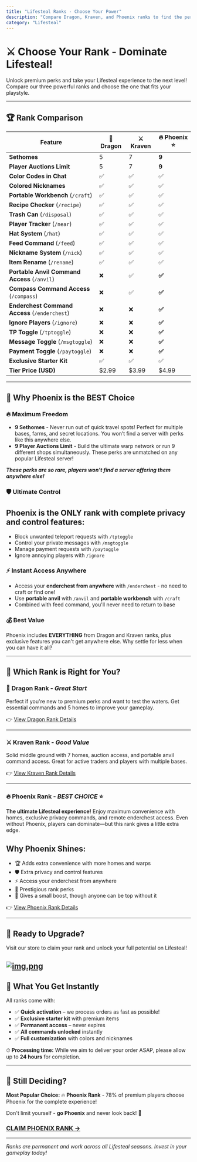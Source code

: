 ```yaml
---
title: "Lifesteal Ranks - Choose Your Power"
description: "Compare Dragon, Kraven, and Phoenix ranks to find the perfect upgrade for your Lifesteal adventure!"
category: "Lifesteal"
---
```


# ⚔️ Choose Your Rank - Dominate Lifesteal!

Unlock premium perks and take your Lifesteal experience to the next level! Compare our three powerful ranks and choose the one that fits your playstyle.

---

## 🏆 Rank Comparison

| Feature                                       | 🐉 Dragon | ⚔️ Kraven | 🔥 Phoenix ⭐ |
|-----------------------------------------------|-----------|-----------|--------------|
| **Sethomes**                                  | 5         | 7         | **9**        |
| **Player Auctions Limit**                     | 5         | 7         | **9**        |
| **Color Codes in Chat**                       | ✅         | ✅         | ✅            |
| **Colored Nicknames**                         | ✅         | ✅         | ✅            |
| **Portable Workbench** (`/craft`)             | ✅         | ✅         | ✅            |
| **Recipe Checker** (`/recipe`)                | ✅         | ✅         | ✅            |
| **Trash Can** (`/disposal`)                   | ✅         | ✅         | ✅            |
| **Player Tracker** (`/near`)                  | ✅         | ✅         | ✅            |
| **Hat System** (`/hat`)                       | ✅         | ✅         | ✅            |
| **Feed Command** (`/feed`)                    | ✅         | ✅         | ✅            |
| **Nickname System** (`/nick`)                 | ✅         | ✅         | ✅            |
| **Item Rename** (`/rename`)                   | ✅         | ✅         | ✅            |
| **Portable Anvil Command Access** (`/anvil`)  | ❌         | ✅         | **✅**        |
| **Compass Command Access** (`/compass`)       | ❌         | ✅         | **✅**        |
| **Enderchest Command Access** (`/enderchest`) | ❌         | ❌         | **✅**        |
| **Ignore Players** (`/ignore`)                | ❌         | ❌         | **✅**        |
| **TP Toggle** (`/tptoggle`)                   | ❌         | ❌         | **✅**        |
| **Message Toggle** (`/msgtoggle`)             | ❌         | ❌         | **✅**        |
| **Payment Toggle** (`/paytoggle`)             | ❌         | ❌         | **✅**        |
| **Exclusive Starter Kit**                     | ✅         | ✅         | ✅            |
| **Tier Price (USD)**                           | $2.99     | $3.99     | $4.99        |

---

## 💎 Why Phoenix is the BEST Choice

### 🔥 Maximum Freedom
- **9 Sethomes** - Never run out of quick travel spots! Perfect for multiple bases, farms, and secret locations. You won’t find a server with perks like this anywhere else.  
- **9 Player Auctions Limit** - Build the ultimate warp network or run 9 different shops simultaneously. These perks are unmatched on any popular Lifesteal server!

_**These perks are so rare, players won’t find a server offering them anywhere else!**_

### 🛡️ Ultimate Control
Phoenix is the **ONLY** rank with complete privacy and control features:
-
- Block unwanted teleport requests with `/tptoggle`
- Control your private messages with `/msgtoggle`
- Manage payment requests with `/paytoggle`
- Ignore annoying players with `/ignore`

### ⚡ Instant Access Anywhere
- Access your **enderchest from anywhere** with `/enderchest` - no need to craft or find one!
- Use **portable anvil** with `/anvil` and **portable workbench** with `/craft`
- Combined with feed command, you'll never need to return to base

### 💰 Best Value
Phoenix includes **EVERYTHING** from Dragon and Kraven ranks, plus exclusive features you can't get anywhere else. Why settle for less when you can have it all?

---

## 🎯 Which Rank is Right for You?

### 🐉 **Dragon Rank** - *Great Start*
Perfect if you're new to premium perks and want to test the waters. Get essential commands and 5 homes to improve your gameplay.

👉 [View Dragon Rank Details](/ranks/dragon)

---

### ⚔️ **Kraven Rank** - *Good Value*
Solid middle ground with 7 homes, auction access, and portable anvil command access. Great for active traders and players with multiple bases.

👉 [View Kraven Rank Details](/ranks/kraven)

---

### 🔥 **Phoenix Rank** - *BEST CHOICE* ⭐
**The ultimate Lifesteal experience!** Enjoy maximum convenience with homes, exclusive privacy commands, and remote enderchest access. Even without Phoenix, players can dominate—but this rank gives a little extra edge.

**Why Phoenix Shines:**
-
- 🏆 Adds extra convenience with more homes and warps
- 🛡️ Extra privacy and control features
- ⚡ Access your enderchest from anywhere
- 👑 Prestigious rank perks
- 💪 Gives a small boost, though anyone can be top without it


👉 [View Phoenix Rank Details](/ranks/phoenix)

---

## 🛒 Ready to Upgrade?

Visit our store to claim your rank and unlock your full potential on Lifesteal!

[![img.png](https://knowledgebase.truecraft.top/static/images/store.png)](https://store.truecraft.top/store)
---

## 🎁 What You Get Instantly

All ranks come with:

* ✅ **Quick activation** – we process orders as fast as possible!
* ✅ **Exclusive starter kit** with premium items
* ✅ **Permanent access** – never expires
* ✅ **All commands unlocked** instantly
* ✅ **Full customization** with colors and nicknames

⏱ **Processing time:** While we aim to deliver your order ASAP, please allow up to **24 hours** for completion.

---

## 💬 Still Deciding?

**Most Popular Choice:** 🔥 **Phoenix Rank** - 78% of premium players choose Phoenix for the complete experience!

Don't limit yourself - **go Phoenix** and never look back! 👑

### **[CLAIM PHOENIX RANK →](https://store.truecraft.top/store)**

---

*Ranks are permanent and work across all Lifesteal seasons. Invest in your gameplay today!*
